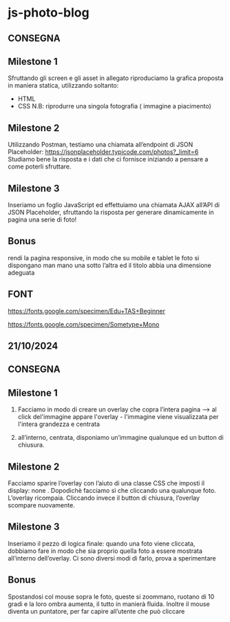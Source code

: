 # js-photo-blog

## CONSEGNA


## Milestone 1

Sfruttando gli screen e gli asset in allegato riproduciamo la grafica proposta in maniera statica, utilizzando soltanto:
 - HTML 
 - CSS 
 N.B: riprodurre una singola fotografia ( immagine a piacimento)


## Milestone 2 

Utilizzando Postman, testiamo una chiamata all’endpoint di JSON Placeholder:
https://jsonplaceholder.typicode.com/photos?_limit=6
Studiamo bene la risposta e i dati che ci fornisce iniziando a pensare a come poterli sfruttare.


## Milestone 3

Inseriamo un foglio JavaScript ed effettuiamo una chiamata AJAX all’API di JSON Placeholder, sfruttando la risposta per generare dinamicamente in pagina una serie di foto!


## Bonus
rendi la pagina responsive, in modo che su mobile e tablet le foto si dispongano man mano una sotto l’altra ed il titolo abbia una dimensione adeguata

## FONT
https://fonts.google.com/specimen/Edu+TAS+Beginner

https://fonts.google.com/specimen/Sometype+Mono


## 21/10/2024

## CONSEGNA


## Milestone 1

1. Facciamo in modo di creare un overlay che copra l’intera pagina --> al click del'immagine appare l'overlay - l'immagine viene visualizzata per l'intera grandezza e centrata
 
2. all’interno, centrata, disponiamo un’immagine qualunque ed un button di chiusura.

## Milestone 2

Facciamo sparire l’overlay con l’aiuto di una classe CSS che imposti il display: none .
Dopodichè facciamo sì che cliccando una qualunque foto. L’overlay ricompaia.
Cliccando invece il button di chiusura, l’overlay scompare nuovamente.


## Milestone 3

Inseriamo il pezzo di logica finale: quando una foto viene cliccata, dobbiamo fare in modo che sia proprio quella foto a essere mostrata all’interno dell’overlay.
Ci sono diversi modi di farlo, prova a sperimentare 

## Bonus 

Spostandosi col mouse sopra le foto, queste si zoommano, ruotano di 10 gradi e la loro ombra aumenta, il tutto in manierà fluida. Inoltre il mouse diventa un puntatore, per far capire all’utente che può cliccare


